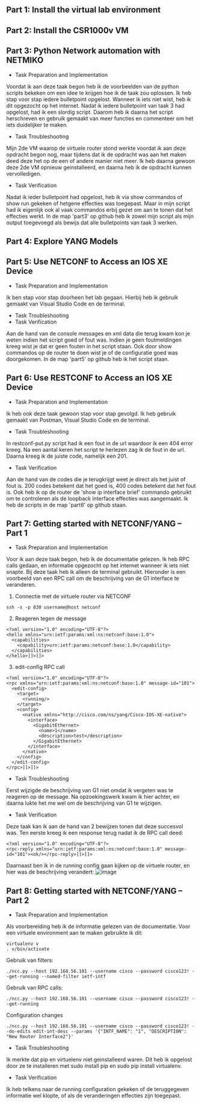 ## Part 1: Install the virtual lab environment
## Part 2: Install the CSR1000v VM
## Part 3: Python Network automation with NETMIKO
* Task Preparation and Implementation

Voordat ik aan deze taak begon heb ik de voorbeelden van de python scripts bekeken om een idee te krijgen hoe ik de taak zou oplossen. Ik heb stap voor stap iedere bulletpoint opgelost. Wanneer ik iets niet wist, heb ik dit opgezocht op het internet. Nadat ik iedere bulletpoint van taak 3 had opgelost, had ik een slordig script. Daarom heb ik daarna het script herschreven en gebruik gemaakt van meer functies en commenteer om het iets duidelijker te maken.
* Task Troubleshooting

Mijn 2de VM waarop de virtuele router stond werkte voordat ik aan deze opdracht begon nog, maar tijdens dat ik de opdracht was aan het maken deed deze het op de een of andere manier niet meer. Ik heb daarna gewoon deze 2de VM opnieuw geinstalleerd, en daarna heb ik de opdracht kunnen vervolledigen.
* Task Verification

Nadat ik ieder bulletpoint had opgelost, heb ik via show commandos of show run gekeken of hetgene effecties was toegepast. Maar in mijn script had ik eigenlijk ook al vaak commandos erbij gezet om aan te tonen dat het effecties werkt. In de map 'part3' op github heb ik zowel mijn script als mijn output toegevoegd als bewijs dat alle bulletpoints van taak 3 werken.
## Part 4: Explore YANG Models
## Part 5: Use NETCONF to Access an IOS XE Device
* Task Preparation and Implementation

Ik ben stap voor stap doorheen het lab gegaan. Hierbij heb ik gebruik gemaakt van Visual Studio Code en de terminal.
* Task Troubleshooting
* Task Verification

Aan de hand van de console messages en xml data die terug kwam kon je weten indien het script goed of fout was. Indien je geen foutmeldingen kreeg wist je dat er geen fouten in het script staan. Ook door show commandos op de router te doen wist je of de configuratie goed was doorgekomen. In de map 'part5' op github heb ik het script staan.
## Part 6: Use RESTCONF to Access an IOS XE Device
* Task Preparation and Implementation

Ik heb ook deze taak gewoon stap voor stap gevolgd. Ik heb gebruik gemaakt van Postman, Visual Studio Code en de terminal.
* Task Troubleshooting

In restconf-put.py script had ik een fout in de url waardoor ik een 404 error kreeg. Na een aantal keren het script te herlezen zag ik de fout in de url. Daarna kreeg ik de juiste code, namelijk een 201.
* Task Verification

Aan de hand van de codes die je terugkrijgt weet je direct als het juist of fout is. 200 codes betekent dat het goed is, 400 codes betekent dat het fout is. Ook heb ik op de router de 'show ip interface brief' commando gebruikt om te controleren als de loopback interface effecties was aangemaakt. Ik heb de scripts in de map 'part6' op github staan.
## Part 7: Getting started with NETCONF/YANG – Part 1
* Task Preparation and Implementation

Voor ik aan deze taak begon, heb ik de documentatie gelezen. Ik heb RPC calls gedaan, en informatie opgezocht op het internet wanneer ik iets niet snapte. Bij deze taak heb ik alleen de terminal gebruikt. Hieronder is een voorbeeld van een RPC call om de beschrijving van de G1 interface te veranderen.
1. Connectie met de virtuele router via NETCONF

```
ssh -s -p 830 username@host netconf
```
2. Reageren tegen de <hello> message

```
<?xml version="1.0" encoding="UTF-8"?>
<hello xmlns="urn:ietf:params:xml:ns:netconf:base:1.0">
  <capabilities>
    <capability>urn:ietf:params:netconf:base:1.0</capability>
  </capabilities>
</hello>]]>]]>
```
3. edit-config RPC call

```
<?xml version="1.0" encoding="UTF-8"?>
<rpc xmlns="urn:ietf:params:xml:ns:netconf:base:1.0" message-id="101">
  <edit-config>
    <target>
      <running/>
    </target>
    <config>
      <native xmlns="http://cisco.com/ns/yang/Cisco-IOS-XE-native">
        <interface>
          <GigabitEthernet>
            <name>1</name>
            <description>test</description>
          </GigabitEthernet>
        </interface>
      </native>
    </config>
  </edit-config>
</rpc>]]>]]>
```

* Task Troubleshooting

Eerst wijzigde de beschrijving van G1 niet omdat ik vergeten was te reageren op de <hello> message. Na opzoekingswerk kwam ik hier achter, en daarna lukte het me wel om de beschrijving van G1 te wijzigen.
* Task Verification

Deze taak kan ik aan de hand van 2 bewijzen tonen dat deze succesvol was. Ten eerste kreeg ik een response terug nadat ik de RPC call deed:
```
<?xml version="1.0" encoding="UTF-8"?>
<rpc-reply xmlns="urn:ietf:params:xml:ns:netconf:base:1.0" message-id="101"><ok/></rpc-reply>]]>]]>
```
Daarnaast ben ik in de running config gaan kijken op de virtuele router, en hier was de beschrijving verandert:
![image](https://github.com/user-attachments/assets/4373bf98-1c9c-479b-9b46-92c08ba4ed8f)

## Part 8: Getting started with NETCONF/YANG – Part 2
* Task Preparation and Implementation

Als voorbereiding heb ik de informatie gelezen van de documentatie.
Voor een virtuele environment aan te maken gebruikte ik dit:
```
virtualenv v
. v/bin/activate
```
Gebruik van filters:
```
./ncc.py --host 192.168.56.101 --username cisco --password cisco123! --get-running --named-filter ietf-intf
```
Gebruik van RPC calls:
```
./ncc.py --host 192.168.56.101 --username cisco --password cisco123! --get-running
```
Configuration changes
```
./ncc.py --host 192.168.56.101 --username cisco --password cisco123! --do-edits edit-int-desc --params '{"INTF_NAME": "1", "DESCRIPTION": "New Router Interface2"}'

```
* Task Troubleshooting

Ik merkte dat pip en virtuelenv niet geinstalleerd waren. Dit heb ik opgelost door ze te installeren met sudo install pip en sudo pip install virtualenv.
* Task Verification

Ik heb telkens naar de running configuration gekeken of de teruggegeven informatie wel klopte, of als de veranderingen effecties zijn toegepast.
